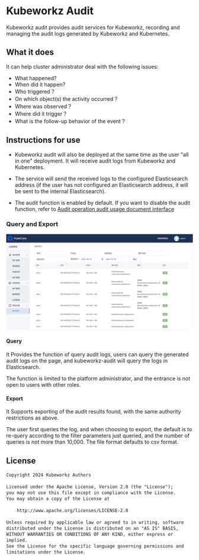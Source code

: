 # Kubeworkz Audit

Kubeworkz audit provides audit services for Kubeworkz, recording and managing the audit logs generated by Kubeworkz and Kubernetes.

## What it does

It can help cluster administrator deal with the following issues:

- What happened?
- When did it happen?
- Who triggered？
- On which object(s) the activity occurred？
- Where was observed？
- Where did it trigger？
- What is the follow-up behavior of the event？

## Instructions for use

- Kubeworkz audit will also be deployed at the same time as the user "all in one" deployment. It will receive audit logs from Kubeworkz and Kubernetes.

- The service will send the received logs to the configured Elasticsearch address (if the user has not configured an Elasticsearch address, it will be sent to the internal Elasticsearch).

- The audit function is enabled by default. If you want to disable the audit function, refer to [Audit operation audit usage document interface](https://www.kubeworkz.io/docs/user-guide/administration/audit/)

### Query and Export

![Audit interface](./docs/audit-interface.png)

#### Query

It Provides the function of query audit logs, users can query the generated audit logs on the page, and kubeworkz-audit will query the logs in Elasticsearch.

The function is limited to the platform administrator, and the entrance is not open to users with other roles.

#### Export

It Supports exporting of the audit results found, with the same authority restrictions as above.

The user first queries the log, and when choosing to export, the default is to re-query according to the filter parameters just queried, and the number of queries is not more than 10,000. The file format defaults to csv format.

## License

```
Copyright 2024 Kubeworkz Authors

Licensed under the Apache License, Version 2.0 (the "License");
you may not use this file except in compliance with the License.
You may obtain a copy of the License at

    http://www.apache.org/licenses/LICENSE-2.0

Unless required by applicable law or agreed to in writing, software
distributed under the License is distributed on an "AS IS" BASIS,
WITHOUT WARRANTIES OR CONDITIONS OF ANY KIND, either express or implied.
See the License for the specific language governing permissions and
limitations under the License.
```

